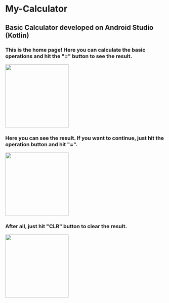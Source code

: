 # My-Calculator

## Basic Calculator developed on Android Studio (Kotlin)

### This is the home page! Here you can calculate the basic operations and hit the "=" button to see the result.

<img src="https://user-images.githubusercontent.com/57724386/215842756-3713a8f4-75e7-4a86-b5e4-863e98bdffca.png" width="200"/>

### Here you can see the result. If you want to continue, just hit the operation button and hit "=".

<img src="https://user-images.githubusercontent.com/57724386/215843414-09e1a1b0-e510-44d0-b9ae-5bbb915f3564.png" width="200"/>

### After all, just hit "CLR" button to clear the result.

<img src="https://user-images.githubusercontent.com/57724386/215843672-bdaad9cd-6942-4c1a-b914-8a1ba29adc04.png" width="200"/>
